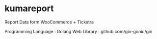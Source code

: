 # kumareport
Report Data form WooCommerce + Ticketra

Programming Language : Golang
Web Library : github.com/gin-gonic/gin
